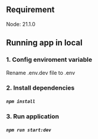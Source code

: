 ## Requirement

Node: 21.1.0

## Running app in local

### 1. Config enviroment variable

Rename .env.dev file to .env

### 2. Install dependencies

##### `npm install`

### 3. Run application

##### `npm run start:dev`
